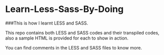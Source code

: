 Learn-Less-Sass-By-Doing
========================

###This is how I learnt LESS and SASS.

This repo contains both LESS and SASS codes and their transpiled codes,
also a sample HTML is provided for each to show in action.

You can find comments in the LESS and SASS files to know more.
